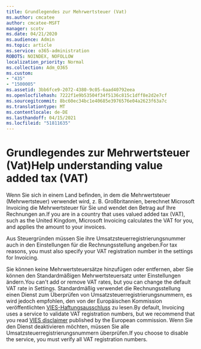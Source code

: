 ```yaml
---
title: Grundlegendes zur Mehrwertsteuer (Vat)
ms.author: cmcatee
author: cmcatee-MSFT
manager: scotv
ms.date: 04/21/2020
ms.audience: Admin
ms.topic: article
ms.service: o365-administration
ROBOTS: NOINDEX, NOFOLLOW
localization_priority: Normal
ms.collection: Adm_O365
ms.custom:
- "435"
- "1500005"
ms.assetid: 3bb6fce9-2072-4380-9c05-6aad40792eea
ms.openlocfilehash: 7222f1e9b53504f34f5136c815c1dff8e2d2e7cf
ms.sourcegitcommit: 8bc60ec34bc1e40685e3976576e04a2623f63a7c
ms.translationtype: MT
ms.contentlocale: de-DE
ms.lasthandoff: 04/15/2021
ms.locfileid: "51811635"
---
```

# <a name="help-understanding-value-added-tax-vat"></a><span data-ttu-id="32923-102">Grundlegendes zur Mehrwertsteuer (Vat)</span><span class="sxs-lookup"><span data-stu-id="32923-102">Help understanding value added tax (VAT)</span></span>

<span data-ttu-id="32923-103">Wenn Sie sich in einem Land befinden, in dem die Mehrwertsteuer (Mehrwertsteuer) verwendet wird, z. B. Großbritannien, berechnet Microsoft Invoicing die Mehrwertsteuer für Sie und wendet den Betrag auf Ihre Rechnungen an.</span><span class="sxs-lookup"><span data-stu-id="32923-103">If you are in a country that uses valued added tax (VAT), such as the United Kingdom, Microsoft Invoicing calculates the VAT for you, and applies the amount to your invoices.</span></span>
  
<span data-ttu-id="32923-104">Aus Steuergründen müssen Sie ihre Umsatzsteuerregistrierungsnummer auch in den Einstellungen für die Rechnungsstellung angeben.</span><span class="sxs-lookup"><span data-stu-id="32923-104">For tax reasons, you must also specify your VAT registration number in the settings for Invoicing.</span></span>
  
<span data-ttu-id="32923-105">Sie können keine Mehrwertsteuersätze hinzufügen oder entfernen, aber Sie können den Standardmäßigen Mehrwertsteuersatz unter Einstellungen ändern.</span><span class="sxs-lookup"><span data-stu-id="32923-105">You can't add or remove VAT rates, but you can change the default VAT rate in Settings.</span></span> <span data-ttu-id="32923-106">Standardmäßig verwendet die Rechnungsstellung einen Dienst zum Überprüfen von Umsatzsteuerregistrierungsnummern, es wird jedoch empfohlen, den von der Europäischen Kommission veröffentlichten [VIES-Haftungsausschluss](https://go.microsoft.com/fwlink/?LinkID=841741) zu lesen.</span><span class="sxs-lookup"><span data-stu-id="32923-106">By default, Invoicing uses a service to validate VAT registration numbers, but we recommend that you read [VIES disclaimer](https://go.microsoft.com/fwlink/?LinkID=841741) published by the European commission.</span></span> <span data-ttu-id="32923-107">Wenn Sie den Dienst deaktivieren möchten, müssen Sie alle Umsatzsteuerregistrierungsnummern überprüfen.</span><span class="sxs-lookup"><span data-stu-id="32923-107">If you choose to disable the service, you must verify all VAT registration numbers.</span></span>